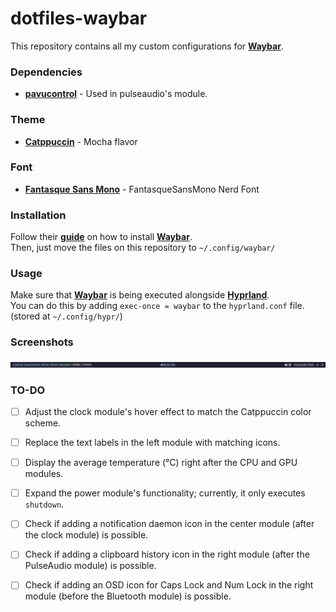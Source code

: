 # dotfiles-waybar
This repository contains all my custom configurations for [**Waybar**](https://github.com/Alexays/Waybar).

### Dependencies
- [**pavucontrol**](https://freedesktop.org/software/pulseaudio/pavucontrol/) - Used in pulseaudio's module.<br>

### Theme
- [**Catppuccin**](https://github.com/catppuccin/waybar) - Mocha flavor<br>

### Font
- [**Fantasque Sans Mono**](https://github.com/belluzj/fantasque-sans) - FantasqueSansMono Nerd Font<br>

### Installation
Follow their [**guide**](https://github.com/Alexays/Waybar) on how to install [**Waybar**](https://github.com/Alexays/Waybar).<br>
Then, just move the files on this repository to `~/.config/waybar/`<br>

### Usage
Make sure that [**Waybar**](https://github.com/Alexays/Waybar) is being executed alongside [**Hyprland**](https://hyprland.org/).<br>
You can do this by adding `exec-once = waybar` to the `hyprland.conf` file. (stored at `~/.config/hypr/`)

### Screenshots
![Example](assets/example.png)

### TO-DO
- [ ] Adjust the clock module's hover effect to match the Catppuccin color scheme.
- [ ] Replace the text labels in the left module with matching icons.
- [ ] Display the average temperature (°C) right after the CPU and GPU modules.
- [ ] Expand the power module's functionality; currently, it only executes `shutdown`.
- [ ] Check if adding a notification daemon icon in the center module (after the clock module) is possible.
- [ ] Check if adding a clipboard history icon in the right module (after the PulseAudio module) is possible.
- [ ] Check if adding an OSD icon for Caps Lock and Num Lock in the right module (before the Bluetooth module) is possible.

